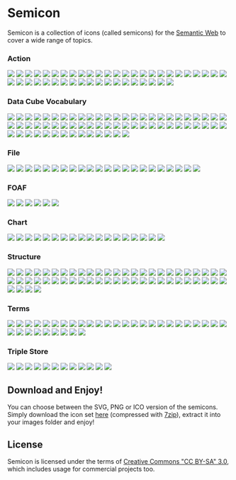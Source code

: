 # Semicon

Semicon is a collection of icons (called semicons) for the [Semantic Web](http://en.wikipedia.org/wiki/Semantic_Web) to cover a wide range of topics.


### Action 

![](https://rawgithub.com/k00ni/semicon/master/svg/action/interlinking.svg) ![](https://rawgithub.com/k00ni/semicon/master/misc/images/whitespace.png) 
![](https://rawgithub.com/k00ni/semicon/master/svg/action/infer.svg) ![](https://rawgithub.com/k00ni/semicon/master/misc/images/whitespace.png) 
![](https://rawgithub.com/k00ni/semicon/master/svg/action/interchange2.svg) ![](https://rawgithub.com/k00ni/semicon/master/misc/images/whitespace.png) 
![](https://rawgithub.com/k00ni/semicon/master/svg/action/findGroups.svg) ![](https://rawgithub.com/k00ni/semicon/master/misc/images/whitespace.png) 
![](https://rawgithub.com/k00ni/semicon/master/svg/action/interlinkLocalAndOutsideWorld.svg) ![](https://rawgithub.com/k00ni/semicon/master/misc/images/whitespace.png) 
![](https://rawgithub.com/k00ni/semicon/master/svg/action/import_triple.svg) ![](https://rawgithub.com/k00ni/semicon/master/misc/images/whitespace.png) 
![](https://rawgithub.com/k00ni/semicon/master/svg/action/infer4.svg) ![](https://rawgithub.com/k00ni/semicon/master/misc/images/whitespace.png) 
![](https://rawgithub.com/k00ni/semicon/master/svg/action/infer3.svg) ![](https://rawgithub.com/k00ni/semicon/master/misc/images/whitespace.png) 
![](https://rawgithub.com/k00ni/semicon/master/svg/action/export_triple.svg) ![](https://rawgithub.com/k00ni/semicon/master/misc/images/whitespace.png) 
![](https://rawgithub.com/k00ni/semicon/master/svg/action/select.svg) ![](https://rawgithub.com/k00ni/semicon/master/misc/images/whitespace.png) 
![](https://rawgithub.com/k00ni/semicon/master/svg/action/select2.svg) ![](https://rawgithub.com/k00ni/semicon/master/misc/images/whitespace.png) 
![](https://rawgithub.com/k00ni/semicon/master/svg/action/interlinkLocalAndOutsideWorld3.svg) ![](https://rawgithub.com/k00ni/semicon/master/misc/images/whitespace.png) 
![](https://rawgithub.com/k00ni/semicon/master/svg/action/infer2.svg) ![](https://rawgithub.com/k00ni/semicon/master/misc/images/whitespace.png) 
![](https://rawgithub.com/k00ni/semicon/master/svg/action/traversing.svg) ![](https://rawgithub.com/k00ni/semicon/master/misc/images/whitespace.png) 
![](https://rawgithub.com/k00ni/semicon/master/svg/action/findGroups2.svg) ![](https://rawgithub.com/k00ni/semicon/master/misc/images/whitespace.png) 
![](https://rawgithub.com/k00ni/semicon/master/svg/action/select4.svg) ![](https://rawgithub.com/k00ni/semicon/master/misc/images/whitespace.png) 
![](https://rawgithub.com/k00ni/semicon/master/svg/action/interchange.svg) ![](https://rawgithub.com/k00ni/semicon/master/misc/images/whitespace.png) 
![](https://rawgithub.com/k00ni/semicon/master/svg/action/select3.svg) ![](https://rawgithub.com/k00ni/semicon/master/misc/images/whitespace.png) 
![](https://rawgithub.com/k00ni/semicon/master/svg/action/add_node.svg) ![](https://rawgithub.com/k00ni/semicon/master/misc/images/whitespace.png) 
![](https://rawgithub.com/k00ni/semicon/master/svg/action/interlinkLocalAndOutsideWorld2.svg) ![](https://rawgithub.com/k00ni/semicon/master/misc/images/whitespace.png) 
![](https://rawgithub.com/k00ni/semicon/master/svg/action/order.svg) ![](https://rawgithub.com/k00ni/semicon/master/misc/images/whitespace.png) 
![](https://rawgithub.com/k00ni/semicon/master/svg/action/select5.svg) ![](https://rawgithub.com/k00ni/semicon/master/misc/images/whitespace.png) 


### Data Cube Vocabulary 

![](https://rawgithub.com/k00ni/semicon/master/svg/datacube/dimensionElement.svg) ![](https://rawgithub.com/k00ni/semicon/master/misc/images/whitespace.png) 
![](https://rawgithub.com/k00ni/semicon/master/svg/datacube/slice4.svg) ![](https://rawgithub.com/k00ni/semicon/master/misc/images/whitespace.png) 
![](https://rawgithub.com/k00ni/semicon/master/svg/datacube/dimension.svg) ![](https://rawgithub.com/k00ni/semicon/master/misc/images/whitespace.png) 
![](https://rawgithub.com/k00ni/semicon/master/svg/datacube/unequalDimensionElements.svg) ![](https://rawgithub.com/k00ni/semicon/master/misc/images/whitespace.png) 
![](https://rawgithub.com/k00ni/semicon/master/svg/datacube/equalDimensionElements3.svg) ![](https://rawgithub.com/k00ni/semicon/master/misc/images/whitespace.png) 
![](https://rawgithub.com/k00ni/semicon/master/svg/datacube/dataset.svg) ![](https://rawgithub.com/k00ni/semicon/master/misc/images/whitespace.png) 
![](https://rawgithub.com/k00ni/semicon/master/svg/datacube/measure2.svg) ![](https://rawgithub.com/k00ni/semicon/master/misc/images/whitespace.png) 
![](https://rawgithub.com/k00ni/semicon/master/svg/datacube/equalDimensionElements4.svg) ![](https://rawgithub.com/k00ni/semicon/master/misc/images/whitespace.png) 
![](https://rawgithub.com/k00ni/semicon/master/svg/datacube/slice5.svg) ![](https://rawgithub.com/k00ni/semicon/master/misc/images/whitespace.png) 
![](https://rawgithub.com/k00ni/semicon/master/svg/datacube/equalDimensionElements.svg) ![](https://rawgithub.com/k00ni/semicon/master/misc/images/whitespace.png) 
![](https://rawgithub.com/k00ni/semicon/master/svg/datacube/attributeAndMeasure.svg) ![](https://rawgithub.com/k00ni/semicon/master/misc/images/whitespace.png) 
![](https://rawgithub.com/k00ni/semicon/master/svg/datacube/cube4.svg) ![](https://rawgithub.com/k00ni/semicon/master/misc/images/whitespace.png) 
![](https://rawgithub.com/k00ni/semicon/master/svg/datacube/attribute.svg) ![](https://rawgithub.com/k00ni/semicon/master/misc/images/whitespace.png) 
![](https://rawgithub.com/k00ni/semicon/master/svg/datacube/dimensionElement3.svg) ![](https://rawgithub.com/k00ni/semicon/master/misc/images/whitespace.png) 
![](https://rawgithub.com/k00ni/semicon/master/svg/datacube/slice.svg) ![](https://rawgithub.com/k00ni/semicon/master/misc/images/whitespace.png) 
![](https://rawgithub.com/k00ni/semicon/master/svg/datacube/slice3.svg) ![](https://rawgithub.com/k00ni/semicon/master/misc/images/whitespace.png) 
![](https://rawgithub.com/k00ni/semicon/master/svg/datacube/cube3.svg) ![](https://rawgithub.com/k00ni/semicon/master/misc/images/whitespace.png) 
![](https://rawgithub.com/k00ni/semicon/master/svg/datacube/equalDimensionElements2.svg) ![](https://rawgithub.com/k00ni/semicon/master/misc/images/whitespace.png) 
![](https://rawgithub.com/k00ni/semicon/master/svg/datacube/unequalDimensionElements3.svg) ![](https://rawgithub.com/k00ni/semicon/master/misc/images/whitespace.png) 
![](https://rawgithub.com/k00ni/semicon/master/svg/datacube/slice2.svg) ![](https://rawgithub.com/k00ni/semicon/master/misc/images/whitespace.png) 
![](https://rawgithub.com/k00ni/semicon/master/svg/datacube/dataset2.svg) ![](https://rawgithub.com/k00ni/semicon/master/misc/images/whitespace.png) 
![](https://rawgithub.com/k00ni/semicon/master/svg/datacube/dataset3.svg) ![](https://rawgithub.com/k00ni/semicon/master/misc/images/whitespace.png) 
![](https://rawgithub.com/k00ni/semicon/master/svg/datacube/dimensionElement2.svg) ![](https://rawgithub.com/k00ni/semicon/master/misc/images/whitespace.png) 
![](https://rawgithub.com/k00ni/semicon/master/svg/datacube/cube5.svg) ![](https://rawgithub.com/k00ni/semicon/master/misc/images/whitespace.png) 
![](https://rawgithub.com/k00ni/semicon/master/svg/datacube/dataStructureDefinition.svg) ![](https://rawgithub.com/k00ni/semicon/master/misc/images/whitespace.png) 
![](https://rawgithub.com/k00ni/semicon/master/svg/datacube/attribute2.svg) ![](https://rawgithub.com/k00ni/semicon/master/misc/images/whitespace.png) 
![](https://rawgithub.com/k00ni/semicon/master/svg/datacube/cube2.svg) ![](https://rawgithub.com/k00ni/semicon/master/misc/images/whitespace.png) 
![](https://rawgithub.com/k00ni/semicon/master/svg/datacube/observation.svg) ![](https://rawgithub.com/k00ni/semicon/master/misc/images/whitespace.png) 
![](https://rawgithub.com/k00ni/semicon/master/svg/datacube/cube.svg) ![](https://rawgithub.com/k00ni/semicon/master/misc/images/whitespace.png) 
![](https://rawgithub.com/k00ni/semicon/master/svg/datacube/unequalDimensionElements2.svg) ![](https://rawgithub.com/k00ni/semicon/master/misc/images/whitespace.png) 
![](https://rawgithub.com/k00ni/semicon/master/svg/datacube/measure.svg) ![](https://rawgithub.com/k00ni/semicon/master/misc/images/whitespace.png) 
![](https://rawgithub.com/k00ni/semicon/master/svg/datacube/equalDimensionElements5.svg) ![](https://rawgithub.com/k00ni/semicon/master/misc/images/whitespace.png) 


### File 

![](https://rawgithub.com/k00ni/semicon/master/svg/file/rdf_xml.svg) ![](https://rawgithub.com/k00ni/semicon/master/misc/images/whitespace.png) 
![](https://rawgithub.com/k00ni/semicon/master/svg/file/ntriple2.svg) ![](https://rawgithub.com/k00ni/semicon/master/misc/images/whitespace.png) 
![](https://rawgithub.com/k00ni/semicon/master/svg/file/turtle.svg) ![](https://rawgithub.com/k00ni/semicon/master/misc/images/whitespace.png) 
![](https://rawgithub.com/k00ni/semicon/master/svg/file/csv3.svg) ![](https://rawgithub.com/k00ni/semicon/master/misc/images/whitespace.png) 
![](https://rawgithub.com/k00ni/semicon/master/svg/file/csv2.svg) ![](https://rawgithub.com/k00ni/semicon/master/misc/images/whitespace.png) 
![](https://rawgithub.com/k00ni/semicon/master/svg/file/rdf_xml4.svg) ![](https://rawgithub.com/k00ni/semicon/master/misc/images/whitespace.png) 
![](https://rawgithub.com/k00ni/semicon/master/svg/file/rdf_xml2.svg) ![](https://rawgithub.com/k00ni/semicon/master/misc/images/whitespace.png) 
![](https://rawgithub.com/k00ni/semicon/master/svg/file/ntriple3.svg) ![](https://rawgithub.com/k00ni/semicon/master/misc/images/whitespace.png) 
![](https://rawgithub.com/k00ni/semicon/master/svg/file/ntriple.svg) ![](https://rawgithub.com/k00ni/semicon/master/misc/images/whitespace.png) 
![](https://rawgithub.com/k00ni/semicon/master/svg/file/rdf_xml3.svg) ![](https://rawgithub.com/k00ni/semicon/master/misc/images/whitespace.png) 
![](https://rawgithub.com/k00ni/semicon/master/svg/file/csv.svg) ![](https://rawgithub.com/k00ni/semicon/master/misc/images/whitespace.png) 


### FOAF 

![](https://rawgithub.com/k00ni/semicon/master/svg/foaf/businessmen.svg) ![](https://rawgithub.com/k00ni/semicon/master/misc/images/whitespace.png) 
![](https://rawgithub.com/k00ni/semicon/master/svg/foaf/doctor.svg) ![](https://rawgithub.com/k00ni/semicon/master/misc/images/whitespace.png) 
![](https://rawgithub.com/k00ni/semicon/master/svg/foaf/person.svg) ![](https://rawgithub.com/k00ni/semicon/master/misc/images/whitespace.png) 


### Chart 

![](https://rawgithub.com/k00ni/semicon/master/svg/chart/area.svg) ![](https://rawgithub.com/k00ni/semicon/master/misc/images/whitespace.png) 
![](https://rawgithub.com/k00ni/semicon/master/svg/chart/column.svg) ![](https://rawgithub.com/k00ni/semicon/master/misc/images/whitespace.png) 
![](https://rawgithub.com/k00ni/semicon/master/svg/chart/column_stacked.svg) ![](https://rawgithub.com/k00ni/semicon/master/misc/images/whitespace.png) 
![](https://rawgithub.com/k00ni/semicon/master/svg/chart/spline.svg) ![](https://rawgithub.com/k00ni/semicon/master/misc/images/whitespace.png) 
![](https://rawgithub.com/k00ni/semicon/master/svg/chart/line.svg) ![](https://rawgithub.com/k00ni/semicon/master/misc/images/whitespace.png) 
![](https://rawgithub.com/k00ni/semicon/master/svg/chart/bar.svg) ![](https://rawgithub.com/k00ni/semicon/master/misc/images/whitespace.png) 
![](https://rawgithub.com/k00ni/semicon/master/svg/chart/polar.svg) ![](https://rawgithub.com/k00ni/semicon/master/misc/images/whitespace.png) 
![](https://rawgithub.com/k00ni/semicon/master/svg/chart/bar_stacked.svg) ![](https://rawgithub.com/k00ni/semicon/master/misc/images/whitespace.png) 
![](https://rawgithub.com/k00ni/semicon/master/svg/chart/pie.svg) ![](https://rawgithub.com/k00ni/semicon/master/misc/images/whitespace.png) 


### Structure 

![](https://rawgithub.com/k00ni/semicon/master/svg/structure/2graphs.svg) ![](https://rawgithub.com/k00ni/semicon/master/misc/images/whitespace.png) 
![](https://rawgithub.com/k00ni/semicon/master/svg/structure/collection4.svg) ![](https://rawgithub.com/k00ni/semicon/master/misc/images/whitespace.png) 
![](https://rawgithub.com/k00ni/semicon/master/svg/structure/instance.svg) ![](https://rawgithub.com/k00ni/semicon/master/misc/images/whitespace.png) 
![](https://rawgithub.com/k00ni/semicon/master/svg/structure/class.svg) ![](https://rawgithub.com/k00ni/semicon/master/misc/images/whitespace.png) 
![](https://rawgithub.com/k00ni/semicon/master/svg/structure/graph_dots.svg) ![](https://rawgithub.com/k00ni/semicon/master/misc/images/whitespace.png) 
![](https://rawgithub.com/k00ni/semicon/master/svg/structure/subgraph_dots3.svg) ![](https://rawgithub.com/k00ni/semicon/master/misc/images/whitespace.png) 
![](https://rawgithub.com/k00ni/semicon/master/svg/structure/center3.svg) ![](https://rawgithub.com/k00ni/semicon/master/misc/images/whitespace.png) 
![](https://rawgithub.com/k00ni/semicon/master/svg/structure/subgraph_dots.svg) ![](https://rawgithub.com/k00ni/semicon/master/misc/images/whitespace.png) 
![](https://rawgithub.com/k00ni/semicon/master/svg/structure/circle.svg) ![](https://rawgithub.com/k00ni/semicon/master/misc/images/whitespace.png) 
![](https://rawgithub.com/k00ni/semicon/master/svg/structure/star.svg) ![](https://rawgithub.com/k00ni/semicon/master/misc/images/whitespace.png) 
![](https://rawgithub.com/k00ni/semicon/master/svg/structure/subgraph_dots2.svg) ![](https://rawgithub.com/k00ni/semicon/master/misc/images/whitespace.png) 
![](https://rawgithub.com/k00ni/semicon/master/svg/structure/collection.svg) ![](https://rawgithub.com/k00ni/semicon/master/misc/images/whitespace.png) 
![](https://rawgithub.com/k00ni/semicon/master/svg/structure/blank_node3.svg) ![](https://rawgithub.com/k00ni/semicon/master/misc/images/whitespace.png) 
![](https://rawgithub.com/k00ni/semicon/master/svg/structure/center.svg) ![](https://rawgithub.com/k00ni/semicon/master/misc/images/whitespace.png) 
![](https://rawgithub.com/k00ni/semicon/master/svg/structure/triple.svg) ![](https://rawgithub.com/k00ni/semicon/master/misc/images/whitespace.png) 
![](https://rawgithub.com/k00ni/semicon/master/svg/structure/crooked_construction.svg) ![](https://rawgithub.com/k00ni/semicon/master/misc/images/whitespace.png) 
![](https://rawgithub.com/k00ni/semicon/master/svg/structure/graph.svg) ![](https://rawgithub.com/k00ni/semicon/master/misc/images/whitespace.png) 
![](https://rawgithub.com/k00ni/semicon/master/svg/structure/bipartite_graph2.svg) ![](https://rawgithub.com/k00ni/semicon/master/misc/images/whitespace.png) 
![](https://rawgithub.com/k00ni/semicon/master/svg/structure/collection2.svg) ![](https://rawgithub.com/k00ni/semicon/master/misc/images/whitespace.png) 
![](https://rawgithub.com/k00ni/semicon/master/svg/structure/bipartite_graph.svg) ![](https://rawgithub.com/k00ni/semicon/master/misc/images/whitespace.png) 
![](https://rawgithub.com/k00ni/semicon/master/svg/structure/blank_node2.svg) ![](https://rawgithub.com/k00ni/semicon/master/misc/images/whitespace.png) 
![](https://rawgithub.com/k00ni/semicon/master/svg/structure/center2.svg) ![](https://rawgithub.com/k00ni/semicon/master/misc/images/whitespace.png) 
![](https://rawgithub.com/k00ni/semicon/master/svg/structure/blank_node.svg) ![](https://rawgithub.com/k00ni/semicon/master/misc/images/whitespace.png) 
![](https://rawgithub.com/k00ni/semicon/master/svg/structure/part.svg) ![](https://rawgithub.com/k00ni/semicon/master/misc/images/whitespace.png) 
![](https://rawgithub.com/k00ni/semicon/master/svg/structure/graph_dots3.svg) ![](https://rawgithub.com/k00ni/semicon/master/misc/images/whitespace.png) 
![](https://rawgithub.com/k00ni/semicon/master/svg/structure/collection3.svg) ![](https://rawgithub.com/k00ni/semicon/master/misc/images/whitespace.png) 
![](https://rawgithub.com/k00ni/semicon/master/svg/structure/graph_dots2.svg) ![](https://rawgithub.com/k00ni/semicon/master/misc/images/whitespace.png) 


### Terms 

![](https://rawgithub.com/k00ni/semicon/master/svg/terms/n_triple3.svg) ![](https://rawgithub.com/k00ni/semicon/master/misc/images/whitespace.png) 
![](https://rawgithub.com/k00ni/semicon/master/svg/terms/n_triple4.svg) ![](https://rawgithub.com/k00ni/semicon/master/misc/images/whitespace.png) 
![](https://rawgithub.com/k00ni/semicon/master/svg/terms/datacube.svg) ![](https://rawgithub.com/k00ni/semicon/master/misc/images/whitespace.png) 
![](https://rawgithub.com/k00ni/semicon/master/svg/terms/sioc.svg) ![](https://rawgithub.com/k00ni/semicon/master/misc/images/whitespace.png) 
![](https://rawgithub.com/k00ni/semicon/master/svg/terms/dublincore.svg) ![](https://rawgithub.com/k00ni/semicon/master/misc/images/whitespace.png) 
![](https://rawgithub.com/k00ni/semicon/master/svg/terms/rdfs.svg) ![](https://rawgithub.com/k00ni/semicon/master/misc/images/whitespace.png) 
![](https://rawgithub.com/k00ni/semicon/master/svg/terms/owl.svg) ![](https://rawgithub.com/k00ni/semicon/master/misc/images/whitespace.png) 
![](https://rawgithub.com/k00ni/semicon/master/svg/terms/n_triple2.svg) ![](https://rawgithub.com/k00ni/semicon/master/misc/images/whitespace.png) 
![](https://rawgithub.com/k00ni/semicon/master/svg/terms/rdf.svg) ![](https://rawgithub.com/k00ni/semicon/master/misc/images/whitespace.png) 
![](https://rawgithub.com/k00ni/semicon/master/svg/terms/n_triple5.svg) ![](https://rawgithub.com/k00ni/semicon/master/misc/images/whitespace.png) 
![](https://rawgithub.com/k00ni/semicon/master/svg/terms/ttl.svg) ![](https://rawgithub.com/k00ni/semicon/master/misc/images/whitespace.png) 
![](https://rawgithub.com/k00ni/semicon/master/svg/terms/skos.svg) ![](https://rawgithub.com/k00ni/semicon/master/misc/images/whitespace.png) 
![](https://rawgithub.com/k00ni/semicon/master/svg/terms/rdfxml3.svg) ![](https://rawgithub.com/k00ni/semicon/master/misc/images/whitespace.png) 
![](https://rawgithub.com/k00ni/semicon/master/svg/terms/rdfxml.svg) ![](https://rawgithub.com/k00ni/semicon/master/misc/images/whitespace.png) 
![](https://rawgithub.com/k00ni/semicon/master/svg/terms/n_triple.svg) ![](https://rawgithub.com/k00ni/semicon/master/misc/images/whitespace.png) 
![](https://rawgithub.com/k00ni/semicon/master/svg/terms/rdfxml2.svg) ![](https://rawgithub.com/k00ni/semicon/master/misc/images/whitespace.png) 
![](https://rawgithub.com/k00ni/semicon/master/svg/terms/xsd.svg) ![](https://rawgithub.com/k00ni/semicon/master/misc/images/whitespace.png) 


### Triple Store 

![](https://rawgithub.com/k00ni/semicon/master/svg/triplestore/sparql3.svg) ![](https://rawgithub.com/k00ni/semicon/master/misc/images/whitespace.png) 
![](https://rawgithub.com/k00ni/semicon/master/svg/triplestore/sparql5.svg) ![](https://rawgithub.com/k00ni/semicon/master/misc/images/whitespace.png) 
![](https://rawgithub.com/k00ni/semicon/master/svg/triplestore/sparql.svg) ![](https://rawgithub.com/k00ni/semicon/master/misc/images/whitespace.png) 
![](https://rawgithub.com/k00ni/semicon/master/svg/triplestore/sparql2.svg) ![](https://rawgithub.com/k00ni/semicon/master/misc/images/whitespace.png) 
![](https://rawgithub.com/k00ni/semicon/master/svg/triplestore/sparql4.svg) ![](https://rawgithub.com/k00ni/semicon/master/misc/images/whitespace.png) 
![](https://rawgithub.com/k00ni/semicon/master/svg/triplestore/sparql6.svg) ![](https://rawgithub.com/k00ni/semicon/master/misc/images/whitespace.png) 

## Download and Enjoy!

You can choose between the SVG, PNG or ICO version of the semicons. Simply download the icon set [here](../../raw/master/downloads/semicon.7z) 
(compressed with [7zip](http://www.7-zip.org/)), extract it into your images folder and enjoy!

## License

Semicon is licensed under the terms of [Creative Commons "CC BY-SA" 3.0](http://creativecommons.org/licenses/by-sa/3.0/deed.en_US), which includes usage for commercial projects too.

